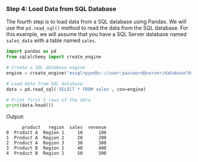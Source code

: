 ### Step 4: Load Data from SQL Database

The fourth step is to load data from a SQL database using Pandas. We will use the `pd.read_sql()` method to read the data from the SQL database. For this example, we will assume that you have a SQL Server database named `sales_data` with a table named `sales`.

```python
import pandas as pd
from sqlalchemy import create_engine

# Create a SQL database engine
engine = create_engine('mssql+pyodbc://user:password@server/database?driver=SQL+Server')

# Load data from SQL database
data = pd.read_sql('SELECT * FROM sales', con=engine)

# Print first 5 rows of the data
print(data.head())
```

Output:

```
      product   region  sales  revenue
0  Product A  Region 1     10      100
1  Product A  Region 2     20      200
2  Product A  Region 3     30      300
3  Product B  Region 1     40      400
4  Product B  Region 2     50      500
```
